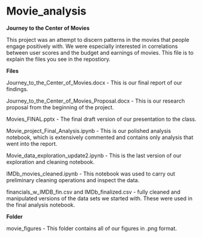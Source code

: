 # Movie_analysis

**Journey to the Center of Movies**

This project was an attempt to discern patterns in the movies that people engage positively with. We were especially interested in correlations between user scores and 
the budget and earnings of movies. This file is to explain the files you see in the repostiory. 

**Files**

Journey_to_the_Center_of_Movies.docx - This is our final report of our findings. 

Journey_to_the_Center_of_Movies_Proposal.docx - This is our research proposal from the beginning of the project.

Movies_FINAL.pptx  - The final draft version of our presentation to the class.

Movie_project_Final_Analysis.ipynb  - This is our polished analysis notebook, which is extensively commented and contains only analysis that went into the report.

Movie_data_exploration_update2.ipynb - This is the last version of our exploration and cleaning notebook.

IMDb_movies_cleaned.ipynb - This notebook was used to carry out preliminary cleaning operations and inspect the data.

financials_w_IMDB_fin.csv and IMDb_finalized.csv - fully cleaned and manipulated versions of the data sets we started with. These were used in the final analysis notebook.

**Folder**

movie_figures - This folder contains all of our figures in .png format.
